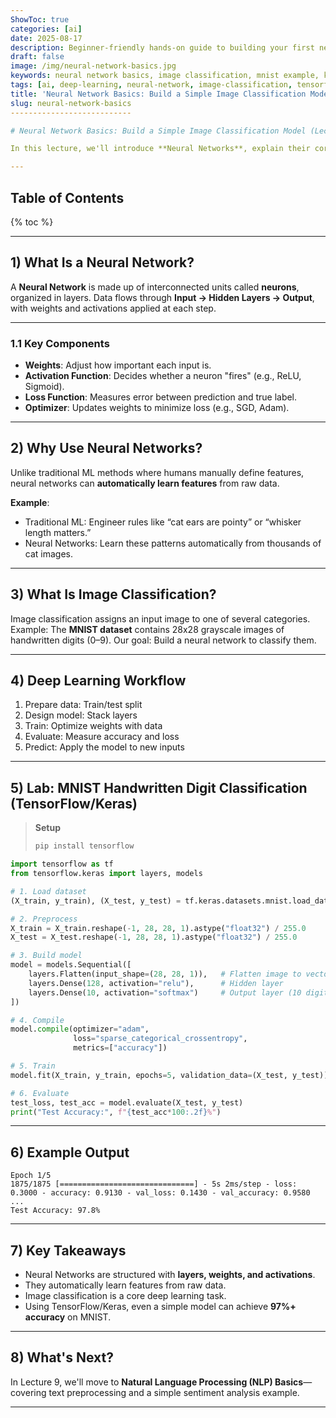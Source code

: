```yaml
---
ShowToc: true
categories: [ai]
date: 2025-08-17
description: Beginner-friendly hands-on guide to building your first neural network for image classification. Learn the basics of neural networks, how they work, and train a simple MNIST model using TensorFlow/Keras.
draft: false
image: /img/neural-network-basics.jpg
keywords: neural network basics, image classification, mnist example, keras tutorial, tensorflow beginner, deep learning introduction
tags: [ai, deep-learning, neural-network, image-classification, tensorflow, keras, mnist, tutorial]
title: 'Neural Network Basics: Build a Simple Image Classification Model (Lecture 8)'
slug: neural-network-basics
---------------------------

# Neural Network Basics: Build a Simple Image Classification Model (Lecture 8)

In this lecture, we'll introduce **Neural Networks**, explain their core components, and build a simple **image classification model** using the MNIST handwritten digits dataset with **TensorFlow/Keras**.

---
```


## Table of Contents

{% toc %}

---

## 1) What Is a Neural Network?

A **Neural Network** is made up of interconnected units called **neurons**, organized in layers.
Data flows through **Input → Hidden Layers → Output**, with weights and activations applied at each step.

---

### 1.1 Key Components

* **Weights**: Adjust how important each input is.
* **Activation Function**: Decides whether a neuron "fires" (e.g., ReLU, Sigmoid).
* **Loss Function**: Measures error between prediction and true label.
* **Optimizer**: Updates weights to minimize loss (e.g., SGD, Adam).

---

## 2) Why Use Neural Networks?

Unlike traditional ML methods where humans manually define features, neural networks can **automatically learn features** from raw data.

**Example**:

* Traditional ML: Engineer rules like “cat ears are pointy” or “whisker length matters.”
* Neural Networks: Learn these patterns automatically from thousands of cat images.

---

## 3) What Is Image Classification?

Image classification assigns an input image to one of several categories.
Example: The **MNIST dataset** contains 28x28 grayscale images of handwritten digits (0–9).
Our goal: Build a neural network to classify them.

---

## 4) Deep Learning Workflow

1. Prepare data: Train/test split
2. Design model: Stack layers
3. Train: Optimize weights with data
4. Evaluate: Measure accuracy and loss
5. Predict: Apply the model to new inputs

---

## 5) Lab: MNIST Handwritten Digit Classification (TensorFlow/Keras)

> **Setup**
>
> ```bash
> pip install tensorflow
> ```

```python
import tensorflow as tf
from tensorflow.keras import layers, models

# 1. Load dataset
(X_train, y_train), (X_test, y_test) = tf.keras.datasets.mnist.load_data()

# 2. Preprocess
X_train = X_train.reshape(-1, 28, 28, 1).astype("float32") / 255.0
X_test = X_test.reshape(-1, 28, 28, 1).astype("float32") / 255.0

# 3. Build model
model = models.Sequential([
    layers.Flatten(input_shape=(28, 28, 1)),   # Flatten image to vector
    layers.Dense(128, activation="relu"),      # Hidden layer
    layers.Dense(10, activation="softmax")     # Output layer (10 digits)
])

# 4. Compile
model.compile(optimizer="adam",
              loss="sparse_categorical_crossentropy",
              metrics=["accuracy"])

# 5. Train
model.fit(X_train, y_train, epochs=5, validation_data=(X_test, y_test))

# 6. Evaluate
test_loss, test_acc = model.evaluate(X_test, y_test)
print("Test Accuracy:", f"{test_acc*100:.2f}%")
```

---

## 6) Example Output

```
Epoch 1/5
1875/1875 [==============================] - 5s 2ms/step - loss: 0.3000 - accuracy: 0.9130 - val_loss: 0.1430 - val_accuracy: 0.9580
...
Test Accuracy: 97.8%
```

---

## 7) Key Takeaways

* Neural Networks are structured with **layers, weights, and activations**.
* They automatically learn features from raw data.
* Image classification is a core deep learning task.
* Using TensorFlow/Keras, even a simple model can achieve **97%+ accuracy** on MNIST.

---

## 8) What's Next?

In Lecture 9, we'll move to **Natural Language Processing (NLP) Basics**—covering text preprocessing and a simple sentiment analysis example.

---